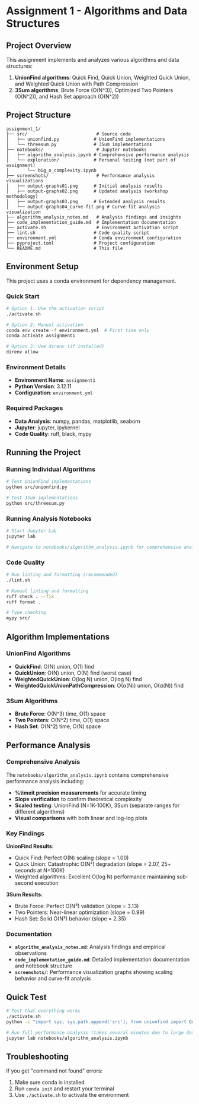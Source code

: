 # Assignment 1 - Algorithms and Data Structures

## Project Overview

This assignment implements and analyzes various algorithms and data structures:

1. **UnionFind algorithms**: Quick Find, Quick Union, Weighted Quick Union, and Weighted Quick Union with Path Compression
2. **3Sum algorithms**: Brute Force (O(N^3)), Optimized Two Pointers (O(N^2)), and Hash Set approach (O(N^2))

## Project Structure

```
assignment_1/
├── src/                          # Source code
│   ├── unionfind.py             # UnionFind implementations
│   └── threesum.py              # 3Sum implementations
├── notebooks/                    # Jupyter notebooks
│   ├── algorithm_analysis.ipynb # Comprehensive performance analysis
│   └── exploration/             # Personal testing (not part of assignment)
│       └── big_o_complexity.ipynb
├── screenshots/                  # Performance analysis visualizations
│   ├── output-graphs01.png      # Initial analysis results
│   ├── output-graphs02.png      # Updated analysis (workshop methodology)
│   ├── output-graphs03.png      # Extended analysis results
│   └── output-graphs04_curve-fit.png # Curve-fit analysis visualization
├── algorithm_analysis_notes.md   # Analysis findings and insights
├── code_implementation_guide.md  # Implementation documentation
├── activate.sh                   # Environment activation script
├── lint.sh                      # Code quality script
├── environment.yml              # Conda environment configuration
├── pyproject.toml               # Project configuration
└── README.md                    # This file
```

## Environment Setup

This project uses a conda environment for dependency management.

### Quick Start

```bash
# Option 1: Use the activation script
./activate.sh

# Option 2: Manual activation
conda env create -f environment.yml  # First time only
conda activate assignment1

# Option 3: Use direnv (if installed)
direnv allow
```

### Environment Details

- **Environment Name**: `assignment1`
- **Python Version**: 3.12.11
- **Configuration**: `environment.yml`

### Required Packages

- **Data Analysis**: numpy, pandas, matplotlib, seaborn
- **Jupyter**: jupyter, ipykernel
- **Code Quality**: ruff, black, mypy

## Running the Project

### Running Individual Algorithms

```bash
# Test UnionFind implementations
python src/unionfind.py

# Test 3Sum implementations
python src/threesum.py
```

### Running Analysis Notebooks

```bash
# Start Jupyter Lab
jupyter lab

# Navigate to notebooks/algorithm_analysis.ipynb for comprehensive analysis
```

### Code Quality

```bash
# Run linting and formatting (recommended)
./lint.sh

# Manual linting and formatting
ruff check . --fix
ruff format .

# Type checking
mypy src/
```

## Algorithm Implementations

### UnionFind Algorithms

- **QuickFind**: O(N) union, O(1) find
- **QuickUnion**: O(N) union, O(N) find (worst case)
- **WeightedQuickUnion**: O(log N) union, O(log N) find
- **WeightedQuickUnionPathCompression**: O(α(N)) union, O(α(N)) find

### 3Sum Algorithms

- **Brute Force**: O(N^3) time, O(1) space
- **Two Pointers**: O(N^2) time, O(1) space
- **Hash Set**: O(N^2) time, O(N) space

## Performance Analysis

### Comprehensive Analysis

The `notebooks/algorithm_analysis.ipynb` contains comprehensive performance analysis including:
- **%timeit precision measurements** for accurate timing
- **Slope verification** to confirm theoretical complexity
- **Scaled testing**: UnionFind (N=1K-100K), 3Sum (separate ranges for different algorithms)
- **Visual comparisons** with both linear and log-log plots

### Key Findings

**UnionFind Results:**
- Quick Find: Perfect O(N) scaling (slope = 1.00)
- Quick Union: Catastrophic O(N²) degradation (slope = 2.07, 25+ seconds at N=100K)
- Weighted algorithms: Excellent O(log N) performance maintaining sub-second execution

**3Sum Results:**
- Brute Force: Perfect O(N³) validation (slope = 3.13)
- Two Pointers: Near-linear optimization (slope = 0.99)
- Hash Set: Solid O(N²) behavior (slope = 2.35)

### Documentation

- **`algorithm_analysis_notes.md`**: Analysis findings and empirical observations
- **`code_implementation_guide.md`**: Detailed implementation documentation and notebook structure
- **`screenshots/`**: Performance visualization graphs showing scaling behavior and curve-fit analysis

## Quick Test

```bash
# Test that everything works
./activate.sh
python -c "import sys; sys.path.append('src'); from unionfind import QuickFind; from threesum import three_sum_brute_force; print('All algorithms work!')"

# Run full performance analysis (takes several minutes due to large datasets)
jupyter lab notebooks/algorithm_analysis.ipynb
```

## Troubleshooting

If you get "command not found" errors:
1. Make sure conda is installed
2. Run `conda init` and restart your terminal
3. Use `./activate.sh` to activate the environment
